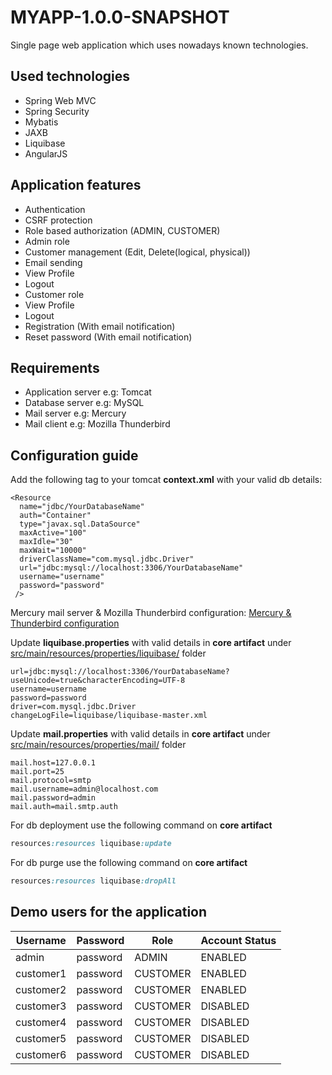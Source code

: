 # MYAPP-1.0.0-SNAPSHOT

Single page web application which uses nowadays known technologies.

## Used technologies
- Spring Web MVC
- Spring Security
- Mybatis
- JAXB
- Liquibase
- AngularJS

## Application features
* Authentication
* CSRF protection
* Role based authorization (ADMIN, CUSTOMER)
* Admin role
 * Customer management (Edit, Delete(logical, physical))
 * Email sending
 * View Profile
 * Logout
* Customer role
 * View Profile
 * Logout
* Registration (With email notification)
* Reset password (With email notification)

## Requirements
- Application server e.g: Tomcat
- Database server e.g: MySQL
- Mail server e.g: Mercury
- Mail client e.g: Mozilla Thunderbird

## Configuration guide
Add the following tag to your tomcat **context.xml** with your valid db details:

    <Resource
      name="jdbc/YourDatabaseName"
      auth="Container"
      type="javax.sql.DataSource"
      maxActive="100"
      maxIdle="30"
      maxWait="10000"
      driverClassName="com.mysql.jdbc.Driver"
      url="jdbc:mysql://localhost:3306/YourDatabaseName"
      username="username"
      password="password" 
     />
  
 Mercury mail server & Mozilla Thunderbird configuration: [Mercury & Thunderbird configuration](https://schophel.wordpress.com/2015/10/14/set-up-mercury-mail-for-mailing-in-localhost-with-thunderbird-xampp/)
 
Update **liquibase.properties** with valid details in **core artifact** under [src/main/resources/properties/liquibase/](https://github.com/hirannor/myapp/tree/master/core/src/main/resources/properties/liquibase) folder

    url=jdbc:mysql://localhost:3306/YourDatabaseName?useUnicode=true&characterEncoding=UTF-8
    username=username
    password=password
    driver=com.mysql.jdbc.Driver
    changeLogFile=liquibase/liquibase-master.xml 
 
Update **mail.properties** with valid details in **core artifact** under [src/main/resources/properties/mail/](https://github.com/hirannor/myapp/tree/master/core/src/main/resources/properties/mail) folder

    mail.host=127.0.0.1
    mail.port=25
    mail.protocol=smtp
    mail.username=admin@localhost.com
    mail.password=admin
    mail.auth=mail.smtp.auth

For db deployment use the following command on **core artifact**
```ruby
resources:resources liquibase:update
```

For db purge use the following command on **core artifact**
```ruby
resources:resources liquibase:dropAll
```
## Demo users for the application

|   Username    |  Password    |   Role   | Account Status |
|---------------|--------------|----------|----------------|
|     admin     |  password    |  ADMIN   |     ENABLED    |
|   customer1   |  password    | CUSTOMER |     ENABLED    |
|   customer2   |  password    | CUSTOMER |     ENABLED    |
|   customer3   |  password    | CUSTOMER |    DISABLED    |
|   customer4   |  password    | CUSTOMER |    DISABLED    |
|   customer5   |  password    | CUSTOMER |    DISABLED    |
|   customer6   |  password    | CUSTOMER |    DISABLED    |

